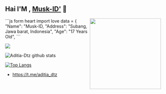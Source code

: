 ## Hai I'M , [Musk-ID'](https://github.com/Musk-ID) 👋

<img align='right' src="https://media2.giphy.com/media/Ll22OhMLAlVDb8UQWe/giphy.gif" width="230">
```js
form heart import love
data = {
"Name": "Musk-ID,
"Address": "Subang, Jawa barat, Indonesia",
"Age": "17 Years Old",
```

![](https://komarev.com/ghpvc/?username=Musk-ID&color=red)



![Aditia-Dtz github stats](https://github-readme-stats.vercel.app/api?username=Musk-ID&show_icons=true&theme=default)

[![Top Langs](https://github-readme-stats.vercel.app/api/top-langs/?username=dtz-aditia&layout=compact)](https://github.com/Musk-ID)

 + https://t.me/aditia_dtz
